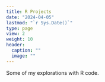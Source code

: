 ```yaml
---
title: R Projects
date: "2024-04-05"
lastmod: "`r Sys.Date()`"
type: page
view: 2
weight: 10
header:
  caption: ""
  image: ""
---
```

Some of my explorations with R code. 

